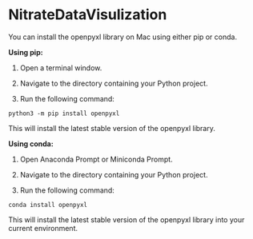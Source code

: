 # NitrateDataVisulization

You can install the openpyxl library on Mac using either pip or conda.

**Using pip:**

1. Open a terminal window.

2. Navigate to the directory containing your Python project.

3. Run the following command:

```
python3 -m pip install openpyxl
```

This will install the latest stable version of the openpyxl library.

**Using conda:**

1. Open Anaconda Prompt or Miniconda Prompt.

2. Navigate to the directory containing your Python project.

3. Run the following command:

```
conda install openpyxl
```

This will install the latest stable version of the openpyxl library into your current environment.